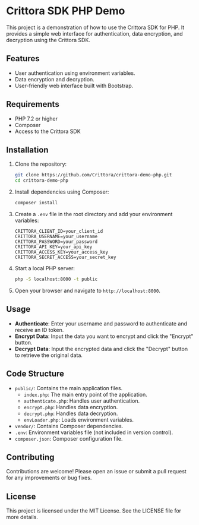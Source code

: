 # Crittora SDK PHP Demo

This project is a demonstration of how to use the Crittora SDK for PHP. It provides a simple web interface for authentication, data encryption, and decryption using the Crittora SDK.

## Features

- User authentication using environment variables.
- Data encryption and decryption.
- User-friendly web interface built with Bootstrap.

## Requirements

- PHP 7.2 or higher
- Composer
- Access to the Crittora SDK

## Installation

1. Clone the repository:

   ```bash
   git clone https://github.com/Crittora/crittora-demo-php.git
   cd crittora-demo-php
   ```

2. Install dependencies using Composer:

   ```bash
   composer install
   ```

3. Create a `.env` file in the root directory and add your environment variables:

   ```plaintext
   CRITTORA_CLIENT_ID=your_client_id
   CRITTORA_USERNAME=your_username
   CRITTORA_PASSWORD=your_password
   CRITTORA_API_KEY=your_api_key
   CRITTORA_ACCESS_KEY=your_access_key
   CRITTORA_SECRET_ACCESS=your_secret_key
   ```

4. Start a local PHP server:

   ```bash
   php -S localhost:8000 -t public
   ```

5. Open your browser and navigate to `http://localhost:8000`.

## Usage

- **Authenticate**: Enter your username and password to authenticate and receive an ID token.
- **Encrypt Data**: Input the data you want to encrypt and click the "Encrypt" button.
- **Decrypt Data**: Input the encrypted data and click the "Decrypt" button to retrieve the original data.

## Code Structure

- `public/`: Contains the main application files.
  - `index.php`: The main entry point of the application.
  - `authenticate.php`: Handles user authentication.
  - `encrypt.php`: Handles data encryption.
  - `decrypt.php`: Handles data decryption.
  - `envLoader.php`: Loads environment variables.
- `vendor/`: Contains Composer dependencies.
- `.env`: Environment variables file (not included in version control).
- `composer.json`: Composer configuration file.

## Contributing

Contributions are welcome! Please open an issue or submit a pull request for any improvements or bug fixes.

## License

This project is licensed under the MIT License. See the LICENSE file for more details.

